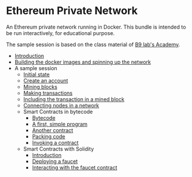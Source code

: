 Ethereum Private Network
========================

An Ethereum private network running in Docker. This bundle is intended to be run interactively, for educational purpose.

The sample session is based on the class material of [B9 lab's Academy](https://academy.b9lab.com/).

* [Introduction](docs/introduction.md)
* [Building the docker images and spinning up the network](docs/run.md)
* A sample session
  * [Initial state](docs/initial.md)
  * [Create an account](docs/create-account.md) 
  * [Mining blocks](docs/mining-blocks.md)
  * [Making transactions](docs/making-transactions.md)
  * [Including the transaction in a mined block](docs/mining-transactions.md)
  * [Connecting nodes in a network](docs/connecting-nodes.md)
  * Smart Contracts in bytecode
    * [Bytecode](docs/bytecode.md)
    * [A first, simple program](docs/contract-1.md)
    * [Another contract](docs/contract-2.md)
    * [Packing code](docs/packing-code.md)
    * [Invoking a contract](docs/invoking-a-contract.md)
  * Smart Contracts with Solidity
    * [Introduction](docs/solidity-introduction.md)
    * [Deploying a faucet](docs/faucet.md)
    * [Interacting with the faucet contract](docs/faucet-interact.md)
